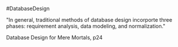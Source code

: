 #DatabaseDesign

"In general, traditional methods of database design incorporte three phases: requirement analysis, data modeling, and normalization."

Database Design for Mere Mortals, p24